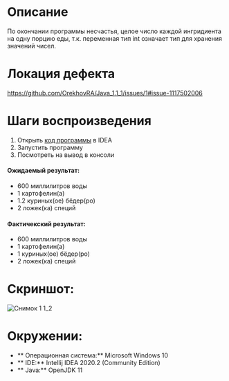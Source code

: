 # Описание

По окончании программы несчастья, целое число каждой ингридиента на одну порцию еды, т.к. переменная тип int означает
тип для хранения значений чисел.

# Локация дефекта
https://github.com/OrekhovRA/Java_1.1_1/issues/1#issue-1117502006

# Шаги воспроизведения

1. Открыть [код программы](ввв) в IDEA
2. Запустить программу
3. Посмотреть на вывод в консоли

#### Ожидаемый результат:
* 600 миллилитров воды
* 1 картофелин(а)
* 1.2 куриных(ое) бёдер(ро)
* 2 ложек(ка) специй

#### Фактичекский результат:

* 600 миллилитров воды
* 1 картофелин(а)
* 1 куриных(ое) бёдер(ро)
* 2 ложек(ка) специй

# Скриншот:
![Снимок 1 1_2](https://user-images.githubusercontent.com/86966165/151692397-2e4be6a1-da7d-4f12-af1f-d6f97b172050.PNG)

# Окружении:

* ** Операционная система:** Microsoft Windows 10
* ** IDE:** Intellij IDEA 2020.2 (Community Edition)
* ** Java:** OpenJDK 11